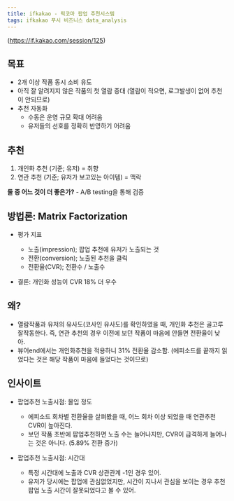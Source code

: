 ```yaml
---
title: ifkakao - 픽코마 팝업 추천시스템
tags: ifkakao 푸시 비즈니스 data_analysis
---
```




(https://if.kakao.com/session/125)

## 목표
- 2개 이상 작품 동시 소비 유도
- 아직 잘 알려지지 않은 작품의 첫 열람 증대 (열람이 적으면, 로그발생이 없어 추천이 안되므로)
- 추천 자동화
	- 수동은 운영 규모 확대 어려움
    - 유저들의 선호를 정확히 반영하기 어려움
        
## 추천
1.  개인화 추천 (기준; 유저) = 취향    
2.  연관 추천 (기준; 유저가 보고있는 아이템) = 맥락

**둘 중 어느 것이 더 좋은가?**  - A/B testing을 통해 검증

## 방법론: Matrix Factorization
- 평가 지표
	-   노출(impression); 팝업 추천에 유저가 노출되는 것
	-   전환(conversion); 노출된 추천을 클릭
	-   전환율(CVR); 전환수 / 노출수

- 결론: 개인화 성능이 CVR 18% 더 우수

## 왜?
-   열람작품과 유저의 유사도(코사인 유사도)를 확인하였을 때, 개인화 추천은 골고루 잘작동한다. 즉, 연관 추천의 경우 이전에 보던 작품이 마음에 안들면 전환율이 낮아.
-   뷰어end에서는 개인화추천을 적용하니 31% 전환율 감소함. (에피소드를 끝까지 읽었다는 것은 해당 작품이 마음에 들었다는 것이므로)
    
## 인사이트

- 팝업추천 노출시점: 몰입 정도
	- 에피소드 회차별 전환율을 살펴봤을 때, 어느 회차 이상 되었을 때 연관추천 CVR이 높아진다.
	- 보던 작품 초반에 팝업추천하면 노출 수는 늘어나지만, CVR이 급격하게 늘어나는 것은 아니다. (5.89% 전환 증가) 

- 팝업추천 노출시점: 시간대
	- 특정 시간대에 노출과 CVR 상관관계 -1인 경우 있어.
	-   유저가 당시에는 팝업에 관심없었지만, 시간이 지나서 관심을 보이는 경우 추천팝업 노출 시간이 잘못되었다고 볼 수 있어.
